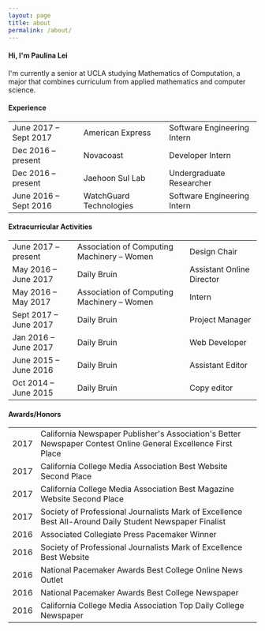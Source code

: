 ```yaml
---
layout: page
title: about
permalink: /about/
---
```


<div class="about-me">
<h4>Hi, I'm Paulina Lei</h4>
<p>I'm currently a senior at UCLA studying Mathematics of Computation, a major that combines curriculum from applied mathematics and computer science.</p>
</div>

<div class="about-activities">
<h4>Experience</h4>
<table>
    <tr>
        <td>June 2017 &ndash; Sept 2017</td>
        <td>American Express</td>
        <td>Software Engineering Intern</td>
    </tr>
    <tr>
        <td>Dec 2016 &ndash; present</td>
        <td>Novacoast</td>
        <td>Developer Intern</td>
    </tr>
    <tr>
        <td>Dec 2016 &ndash; present</td>
        <td>Jaehoon Sul Lab</td>
        <td>Undergraduate Researcher</td>
    </tr>
    <tr>
        <td>June 2016 &ndash; Sept 2016</td>
        <td>WatchGuard Technologies </td>
        <td>Software Engineering Intern</td>
    </tr>
</table>

<h4>Extracurricular Activities</h4>
<table>
    <tr>
        <td>June 2017 &ndash; present</td>
        <td>Association of Computing Machinery &ndash; Women</td>
        <td>Design Chair</td>
    </tr>
    <tr>
        <td>May 2016 &ndash; June 2017</td>
        <td>Daily Bruin</td>
        <td>Assistant Online Director</td>
    </tr>
    <tr>
        <td>May 2016 &ndash; May 2017</td>
        <td>Association of Computing Machinery &ndash; Women</td>
        <td>Intern</td>
    </tr>
    <tr>
        <td>Sept 2017 &ndash; June 2017</td>
        <td>Daily Bruin</td>
        <td>Project Manager</td>
    </tr>
    <tr>
        <td>Jan 2016 &ndash; June 2017</td>
        <td>Daily Bruin</td>
        <td>Web Developer</td>
    </tr>
    <tr>
        <td>June 2015 &ndash; June 2016</td>
        <td>Daily Bruin</td>
        <td>Assistant Editor</td>
    </tr>
    <tr>
        <td>Oct 2014 &ndash; June 2015 </td>
        <td>Daily Bruin</td>
        <td>Copy editor</td>
    </tr>
</table>

<h4>Awards/Honors</h4>
<table>
    <tr>
        <td>2017</td>
        <td>California Newspaper Publisher's Association's Better Newspaper Contest Online General Excellence First Place</td>
    </tr>
    <tr>
        <td>2017</td>
        <td>California College Media Association Best Website Second Place</td>
    </tr>
    <tr>
        <td>2017</td>
        <td>California College Media Association Best Magazine Website Second Place</td>
    </tr>
    <tr>
        <td>2017</td>
        <td>Society of Professional Journalists Mark of Excellence Best All-Around Daily Student Newspaper Finalist</td>
    </tr>
    <tr>
        <td>2016</td>
        <td>Associated Collegiate Press Pacemaker Winner</td>
    </tr>
    <tr>
        <td>2016</td>
        <td>Society of Professional Journalists Mark of Excellence Best Website</td>
    </tr>
    <tr>
        <td>2016</td>
        <td>National Pacemaker Awards Best College Online News Outlet</td>
    </tr>
    <tr>
        <td>2016</td>
        <td>National Pacemaker Awards Best College Newspaper</td>
    </tr>
    <tr>
        <td>2016</td>
        <td>California College Media Association Top Daily College Newspaper</td>
    </tr>
</table>

